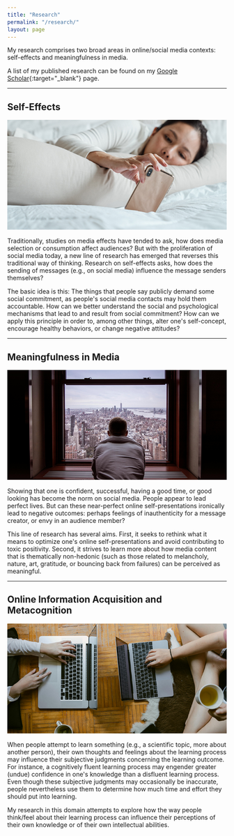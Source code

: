 ```yaml
---
title: "Research"
permalink: "/research/"
layout: page
---
```


My research comprises two broad areas in online/social media contexts: self-effects and meaningfulness in media. 

A list of my published research can be found on my [Google Scholar](https://scholar.google.com/citations?user=AdxYcLkAAAAJ){:target="_blank"} page.

---

## Self-Effects

![self_effects](/assets/images/use_phone.png)

Traditionally, studies on media effects have tended to ask, how does media selection or consumption affect audiences? But with the proliferation of social media today, a new line of research has emerged that reverses this traditional way of thinking. Research on self-effects asks, how does the sending of messages (e.g., on social media) influence the message senders themselves?

The basic idea is this: The things that people say publicly demand some social commitment, as people's social media contacts may hold them accountable. How can we better understand the social and psychological mechanisms that lead to and result from social commitment? How can we apply this principle in order to, among other things, alter one's self-concept, encourage healthy behaviors, or change negative attitudes?

---

## Meaningfulness in Media

![meaningfulness](/assets/images/lookingout.png)

Showing that one is confident, successful, having a good time, or good looking has become the norm on social media. People appear to lead perfect lives. But can these near-perfect online self-presentations ironically lead to negative outcomes: perhaps feelings of inauthenticity for a message creator, or envy in an audience member? 

This line of research has several aims. First, it seeks to rethink what it means to optimize one's online self-presentations and avoid contributing to toxic positivity. Second, it strives to learn more about how media content that is thematically non-hedonic (such as those related to melancholy, nature, art, gratitude, or bouncing back from failures) can be perceived as meaningful.

---

## Online Information Acquisition and Metacognition

![learning](/assets/images/infoacquisition.png)

When people attempt to learn something (e.g., a scientific topic, more about another person), their own thoughts and feelings about the learning process may influence their subjective judgments concerning the learning outcome. For instance, a cognitively fluent learning process may engender greater (undue) confidence in one's knowledge than a disfluent learning process. Even though these subjective judgments may occasionally be inaccurate, people nevertheless use them to determine how much time and effort they should put into learning.

My research in this domain attempts to explore how the way people think/feel about their learning process can influence their perceptions of their own knowledge or of their own intellectual abilities.